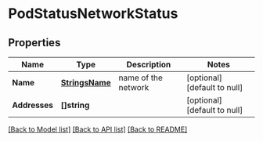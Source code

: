 # PodStatusNetworkStatus

## Properties
Name | Type | Description | Notes
------------ | ------------- | ------------- | -------------
**Name** | [**StringsName**](strings.Name.md) | name of the network | [optional] [default to null]
**Addresses** | **[]string** |  | [optional] [default to null]

[[Back to Model list]](../README.md#documentation-for-models) [[Back to API list]](../README.md#documentation-for-api-endpoints) [[Back to README]](../README.md)


